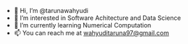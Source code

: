 - 👋 Hi, I’m @tarunawahyudi
- 👀 I’m interested in Software Achitecture and Data Science
- 🌱 I’m currently learning Numerical Computation
- 📫 You can reach me at wahyuditaruna97@gmail.com

<!---
tarunawahyudi/tarunawahyudi is a ✨ special ✨ repository because its `README.md` (this file) appears on your GitHub profile.
You can click the Preview link to take a look at your changes.
--->

